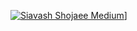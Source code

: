 [![Siavash Shojaee Medium](https://mediumblog-cards.vercel.app/getMediumBlogs?username=SiavashSkynet)](https://medium.com/@SiavashSkynet)]
